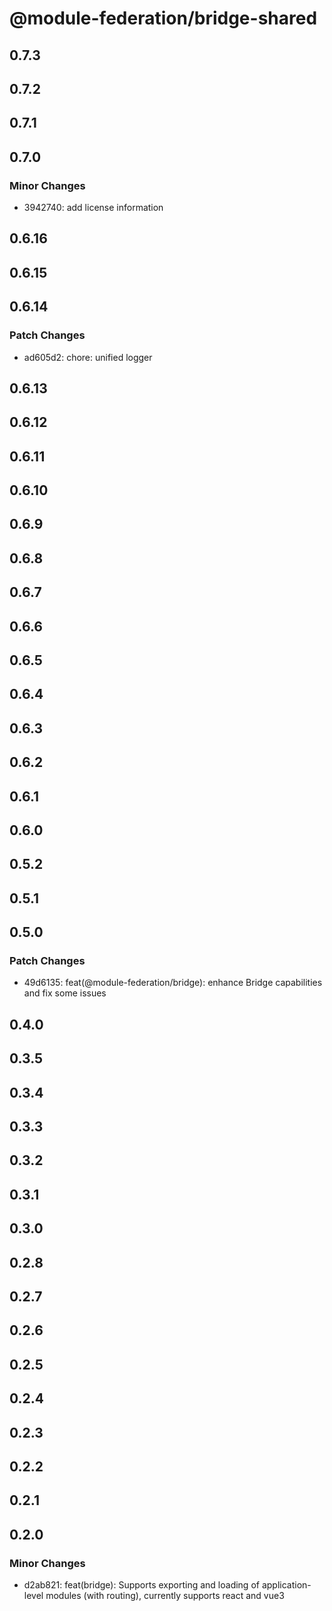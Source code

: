 # @module-federation/bridge-shared

## 0.7.3

## 0.7.2

## 0.7.1

## 0.7.0

### Minor Changes

- 3942740: add license information

## 0.6.16

## 0.6.15

## 0.6.14

### Patch Changes

- ad605d2: chore: unified logger

## 0.6.13

## 0.6.12

## 0.6.11

## 0.6.10

## 0.6.9

## 0.6.8

## 0.6.7

## 0.6.6

## 0.6.5

## 0.6.4

## 0.6.3

## 0.6.2

## 0.6.1

## 0.6.0

## 0.5.2

## 0.5.1

## 0.5.0

### Patch Changes

- 49d6135: feat(@module-federation/bridge): enhance Bridge capabilities and fix some issues

## 0.4.0

## 0.3.5

## 0.3.4

## 0.3.3

## 0.3.2

## 0.3.1

## 0.3.0

## 0.2.8

## 0.2.7

## 0.2.6

## 0.2.5

## 0.2.4

## 0.2.3

## 0.2.2

## 0.2.1

## 0.2.0

### Minor Changes

- d2ab821: feat(bridge): Supports exporting and loading of application-level modules (with routing), currently supports react and vue3
